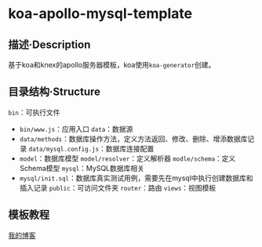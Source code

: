 # koa-apollo-mysql-template

## 描述·Description
基于koa和knex的apollo服务器模板，koa使用`koa-generator`创建。

## 目录结构·Structure
`bin`：可执行文件
- `bin/www.js`：应用入口
`data`：数据源
- `data/methods`：数据库操作方法，定义方法返回、修改、删除、增添数据库记录
`data/mysql.config.js`：数据库连接配置
- `model`：数据库模型
`model/resolver`：定义解析器
`modle/schema`：定义Schema模型
`mysql`：MySQL数据库相关
- `mysql/init.sql`：数据库真实测试用例，需要先在mysql中执行创建数据库和插入记录
`public`：可访问文件夹
`router`：路由
`views`：视图模板

## 模板教程
[我的博客](https://kylin.dev/2020/07/07/Apollo-GraphQL%E5%BF%AB%E9%80%9F%E4%B8%8A%E6%89%8B/)
